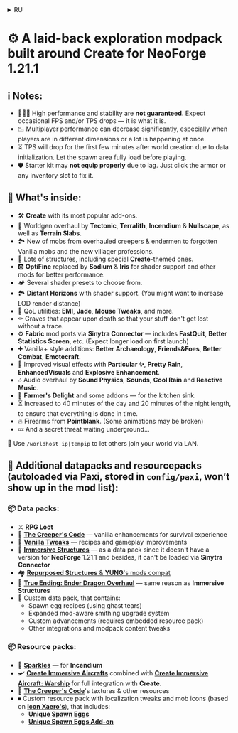 <details>
<summary>RU</summary>

# ⚙ Непринуждённый **исследовательский** модпак, построенный вокруг **Create** для **NeoForge** 1.21.1

## ℹ️ Примечания:

- 🤷🏻‍♂️ Я **не гарантирую** высокую производительность или стабильность. Возможны случайные падения FPS и/или TPS, и, увы, с этим ничего не поделать.
- 📉 В сетевой игре производительность может значительно снижаться, особенно если игроки находятся в разных измерениях или происходят несколько игровых событий одновременно.
- ⏳ При создании нового мира TPS сильно проседает в первые минуты — происходит инициализация большого количества данных. Рекомендую подождать, пока загрузится стартовая область.
- 🛡 Стартовый набор в новом мире **может забыть** про броню из-за лагов. Решение: кликните по любому слоту брони или инвентаря для обновления.

## 📃 Что внутри:

- 🛠 **Create** с его самыми популярными дополнениями.
- 🧭 Обновлённая генерация мира от **Tectonic**, **Terralith**, **Incendium** и **Nullscape**, а также **Terrain Slabs**.
- 🏞 Новые мобы от пересмотренных криперов и эндерменов до забытых ванильных мобов и новых профессий крестьян.
- 🏰 Множество структур, в том числе в стилистике **Create**.
- 🅾 Замена **OptiFine** с **Sodium** и **Oculus** для поддержки шейдеров и другие моды для лучшей производительности.
- 🏕️ Несколько предустановок шейдеров на выбор.
- 🏞 **Distant Horizons** с поддержкой шейдеров. (Возможно, вам захочется увеличить дальность прорисовки)
- 🧳 Утилиты качества жизни: **EMI**, **Jade**, **Mouse Tweaks** и другие.
- ⚰ Могилы, появляющиеся при смерти, чтобы ваши вещи не потерялись бесследно.
- ⚙ Порты **Fabric**-модов через **Sinytra Connector** — **FastQuit**, **Better Statistics Screen** и другие. (При первом запуске возможна задержка из-за динамической сборки)
- ➕ Расширения в стиле Vanilla+: **Better Archaeology**, **Better Combat**, **Friends&Foes**, **Emotecraft**, **Amendments** и **Supplementaries**.
- 🎥 Улучшенные визуальные эффекты от **Particular ✨**, **Pretty Rain**, **EnhancedVisuals** и **Explosive Enhancement**.
- 🎶 Переработка звука с **Sound Physics**, **Sounds**, **Cool Rain** и **Reactive Music**.
- 🍳 **Farmer's Delight** и несколько дополнений — для кухонного раздолья.
- ⏳ Увеличенная до 40 продолжительность дня и до 20 — ночи, чтобы точно всё успеть.
- 🔥 Огнестрел из **Pointblank**. (Некоторые анимации могут быть сломаны)
- 💤 И тайная угроза, поджидающая под землёй...

📡 Используйте `/worldhost ip|tempip`, чтобы другие игроки могли подключиться к вашему миру по локальной сети.

## 📝 Дополнительные данные и ресурсы (загружаются автоматически через **Paxi**, расположены в `config/paxi`, не отображаются в списке модов):

### 📦 Наборы данных:

- ⚔ [**RPG Loot**](https://modrinth.com/datapack/rpg-loot)
- 🌲 [**The Creeper's Code**](https://modrinth.com/datapack/the-creepers-code) — ванильные улучшения для опыта выживания
- 🌳 [**Vanilla Tweaks**](https://vanillatweaks.net) — рецепты и геймплейные улучшения
- 🎈 [**Immersive Structures**](https://modrinth.com/datapack/immersive-structures) — в качестве набора данных, поскольку у него нет версии для **NeoForge** 1.21.1, и, кроме того, он не может быть загружен через **Sinytra Connector**
- 🏘 [Совместимости **Repurposed Structures** и модов **YUNG**'а](https://modrinth.com/datapacks?q=Repurposed+Structures+Better&v=1.20.1)
- 🐉 [**True Ending: Ender Dragon Overhaul**](https://modrinth.com/datapack/true-ending) — по той же причине, что и **Immersive Structures**
- 🔁 Пользовательский набор данных, содержащий:
  - Рецепты яиц призыва (используя слёзы гаста)
  - Расширенную систему кузнечных улучшений с поддержкой модов
  - Пользовательские достижения (требуется встроенный набор ресурсов)
  - Прочие интеграции и правки содержимого модпака

### 📦 Наборы ресурсов:

- 🌟 [**Sparkles**](https://modrinth.com/resourcepack/sparkles) — для **Incendium**
- 🛩 [**Create Immersive Aircrafts**](https://www.curseforge.com/minecraft/texture-packs/create-immersive-aircrafts-resource-pack), объединённый с [**Create Immersive Aircraft: Warship**](https://www.curseforge.com/minecraft/texture-packs/create-immersive-aircraft-warship) для полной интеграции с **Create**.
- 🌲 Текстуры и другие ресурсы для [**The Creeper's Code**](https://modrinth.com/datapack/the-creepers-code)
- ⏹ Пользовательский набор ресурсов с правками локализации и иконками мобов (основанными на [**Icon Xaero's**](https://modrinth.com/resourcepack/icon-xaeros)), включающий:
  - [**Unique Spawn Eggs**](https://www.planetminecraft.com/texture-pack/1-13-1-16-unique-spawn-eggs)
  - [**Unique Spawn Eggs Add-on**](https://modrinth.com/resourcepack/unique-spawn-eggs-add-on)

</details>

# ⚙ A laid-back **exploration** modpack built around **Create** for **NeoForge** 1.21.1

## ℹ️ Notes:

- 🤷🏻‍♂️ High performance and stability are **not guaranteed**. Expect occasional FPS and/or TPS drops — it is what it is.
- 📉 Multiplayer performance can decrease significantly, especially when players are in different dimensions or a lot is happening at once.
- ⏳ TPS will drop for the first few minutes after world creation due to data initialization. Let the spawn area fully load before playing.
- 🛡 Starter kit may **not equip properly** due to lag. Just click the armor or any inventory slot to fix it.

## 📃 What's inside:

- 🛠 **Create** with its most popular add-ons.
- 🧭 Worldgen overhaul by **Tectonic**, **Terralith**, **Incendium** & **Nullscape**, as well as **Terrain Slabs**.
- 🏞 New of mobs from overhauled creepers & endermen to forgotten Vanilla mobs and the new villager professions.
- 🏰 Lots of structures, including special **Create**-themed ones.
- 🅾 **OptiFine** replaced by **Sodium** & **Iris** for shader support and other mods for better performance.
- 🏕️ Several shader presets to choose from.
- 🏞 **Distant Horizons** with shader support. (You might want to increase LOD render distance)
- 🧳 QoL utilities: **EMI**, **Jade**, **Mouse Tweaks**, and more.
- ⚰ Graves that appear upon death so that your stuff don't get lost without a trace.
- ⚙ **Fabric** mod ports via **Sinytra Connector** — includes **FastQuit**, **Better Statistics Screen**, etc. (Expect longer load on first launch)
- ➕ Vanilla+ style additions: **Better Archaeology**, **Friends&Foes**, **Better Combat**, **Emotecraft**.
- 🎥 Improved visual effects with **Particular ✨**, **Pretty Rain**, **EnhancedVisuals** and **Explosive Enhancement**.
- 🎶 Audio overhaul by **Sound Physics**, **Sounds**, **Cool Rain** and **Reactive Music**.
- 🍳 **Farmer's Delight** and some addons — for the kitchen sink.
- ⏳ Increased to 40 minutes of the day and 20 minutes of the night length, to ensure that everything is done in time.
- 🔥 Firearms from **Pointblank**. (Some animations may be broken)
- 💤 And a secret threat waiting underground...

📡 Use `/worldhost ip|tempip` to let others join your world via LAN.

## 📝 Additional datapacks and resourcepacks (autoloaded via **Paxi**, stored in `config/paxi`, won’t show up in the mod list):

### 📦 Data packs:

- ⚔ [**RPG Loot**](https://modrinth.com/datapack/rpg-loot)
- 🌲 [**The Creeper's Code**](https://modrinth.com/datapack/the-creepers-code) — vanilla enhancements for survival experience
- 🌳 [**Vanilla Tweaks**](https://vanillatweaks.net) — recipes and gameplay improvements
- 🎈 [**Immersive Structures**](https://modrinth.com/datapack/immersive-structures) — as a data pack since it doesn't have a version for **NeoForge** 1.21.1 and besides, it can't be loaded via **Sinytra Connector**
- 🏘 [**Repurposed Structures** & **YUNG**'s mods compat](https://modrinth.com/datapacks?q=Repurposed+Structures+Better&v=1.20.1)
- 🐉 [**True Ending: Ender Dragon Overhaul**](https://modrinth.com/datapack/true-ending) — same reason as **Immersive Structures**
- 🔁 Сustom data pack, that contains:
  - Spawn egg recipes (using ghast tears)
  - Expanded mod-aware smithing upgrade system
  - Custom advancements (requires embedded resource pack)
  - Other integrations and modpack content tweaks

### 📦 Resource packs:

- 🌟 [**Sparkles**](https://modrinth.com/resourcepack/sparkles) — for **Incendium**
- 🛩 [**Create Immersive Aircrafts**](https://www.curseforge.com/minecraft/texture-packs/create-immersive-aircrafts-resource-pack) combined with [**Create Immersive Aircraft: Warship**](https://www.curseforge.com/minecraft/texture-packs/create-immersive-aircraft-warship) for full integration with **Create**.
- 🌲 [**The Creeper's Code**](https://modrinth.com/datapack/the-creepers-code)'s textures & other resources
- ⏹ Custom resource pack with localization tweaks and mob icons (based on [**Icon Xaero's**](https://modrinth.com/resourcepack/icon-xaeros)), that includes:
  - [**Unique Spawn Eggs**](https://www.planetminecraft.com/texture-pack/1-13-1-16-unique-spawn-eggs)
  - [**Unique Spawn Eggs Add-on**](https://modrinth.com/resourcepack/unique-spawn-eggs-add-on)
